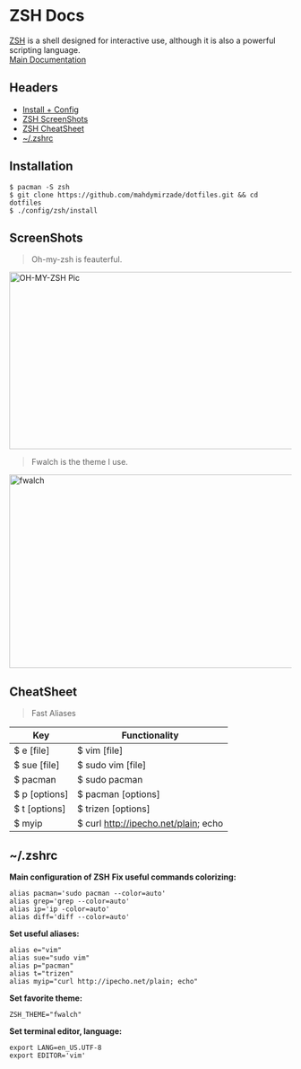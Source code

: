 # ZSH Docs
[ZSH](https://www.zsh.org) is a shell designed for interactive use, although it is also a powerful scripting language.<br/>
[Main Documentation](https://wiki.archlinux.org/index.php/Zsh)

## Headers
- [Install + Config](#installation)
- [ZSH ScreenShots](#screenshots)
- [ZSH CheatSheet](#cheatsheet)
- [~/.zshrc](#zshrc)

## Installation
```
$ pacman -S zsh
$ git clone https://github.com/mahdymirzade/dotfiles.git && cd dotfiles
$ ./config/zsh/install
```

## ScreenShots
> Oh-my-zsh is feauterful.

<img src="https://camo.githubusercontent.com/3ec75cb1c3278cce3c661d3bcf72a4eca75db241a6ace648ea014b02f3f44458/68747470733a2f2f73332e616d617a6f6e6177732e636f6d2f6f686d797a73682f6f682d6d792d7a73682d6c6f676f2e706e67" alt="OH-MY-ZSH Pic" width="512" height="316">

> Fwalch is the theme I use.

<img src="https://user-images.githubusercontent.com/49100982/108254824-85cad000-716c-11eb-9b7a-fe9e24131df7.jpg" alt="fwalch" width="512" height="345">

## CheatSheet
> Fast Aliases

| Key                       | Functionality                                 |
| ------------------------- | --------------------------------------------- |
| $ e [file]                | $ vim [file]                                  |
| $ sue [file]              | $ sudo vim [file]                             |
| $ pacman                  | $ sudo pacman                                 |
| $ p [options]             | $ pacman [options]                            |
| $ t [options]             | $ trizen [options]                            |
| $ myip                    | $ curl http://ipecho.net/plain; echo          |

## ~/.zshrc
**Main configuration of ZSH**
**Fix useful commands colorizing:**
```
alias pacman='sudo pacman --color=auto'
alias grep='grep --color=auto'
alias ip='ip -color=auto'
alias diff='diff --color=auto'
```
**Set useful aliases:**
```
alias e="vim"
alias sue="sudo vim"
alias p="pacman"
alias t="trizen"
alias myip="curl http://ipecho.net/plain; echo"
```
**Set favorite theme:**
```
ZSH_THEME="fwalch"
```
**Set terminal editor, language:**
```
export LANG=en_US.UTF-8
export EDITOR='vim'
```
